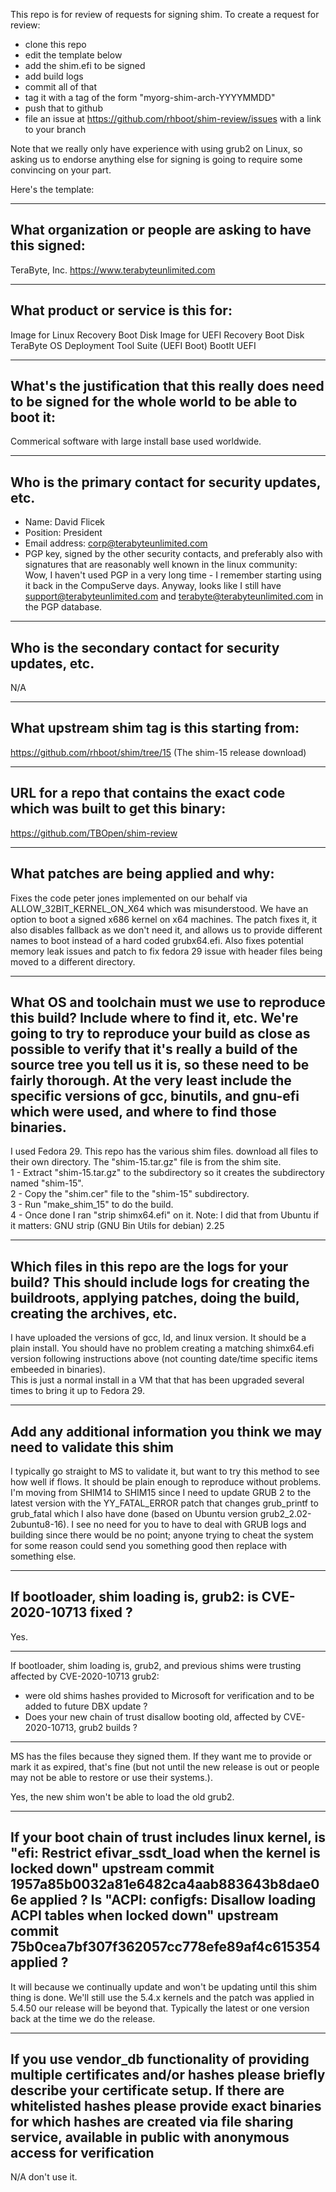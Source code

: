 This repo is for review of requests for signing shim.  To create a request for review:

- clone this repo
- edit the template below
- add the shim.efi to be signed
- add build logs
- commit all of that
- tag it with a tag of the form "myorg-shim-arch-YYYYMMDD"
- push that to github
- file an issue at https://github.com/rhboot/shim-review/issues with a link to your branch

Note that we really only have experience with using grub2 on Linux, so asking
us to endorse anything else for signing is going to require some convincing on
your part.

Here's the template:

-------------------------------------------------------------------------------
What organization or people are asking to have this signed:
-------------------------------------------------------------------------------
TeraByte, Inc.  https://www.terabyteunlimited.com

-------------------------------------------------------------------------------
What product or service is this for:
-------------------------------------------------------------------------------
Image for Linux Recovery Boot Disk
Image for UEFI Recovery Boot Disk
TeraByte OS Deployment Tool Suite (UEFI Boot)
BootIt UEFI

-------------------------------------------------------------------------------
What's the justification that this really does need to be signed for the whole world to be able to boot it:
-------------------------------------------------------------------------------
Commerical software with large install base used worldwide.

-------------------------------------------------------------------------------
Who is the primary contact for security updates, etc.
-------------------------------------------------------------------------------
- Name:  David Flicek
- Position: President
- Email address: corp@terabyteunlimited.com
- PGP key, signed by the other security contacts, and preferably also with signatures that are reasonably well known in the linux community:  
  Wow, I haven't used PGP in a very long time - I remember starting using it back
  in the CompuServe days.  Anyway, looks like I still have support@terabyteunlimited.com 
  and terabyte@terabyteunlimited.com in the PGP database.  

-------------------------------------------------------------------------------
Who is the secondary contact for security updates, etc.
-------------------------------------------------------------------------------
N/A

-------------------------------------------------------------------------------
What upstream shim tag is this starting from:
-------------------------------------------------------------------------------
https://github.com/rhboot/shim/tree/15  (The shim-15 release download)

-------------------------------------------------------------------------------
URL for a repo that contains the exact code which was built to get this binary:
-------------------------------------------------------------------------------
https://github.com/TBOpen/shim-review

-------------------------------------------------------------------------------
What patches are being applied and why:
-------------------------------------------------------------------------------
Fixes the code peter jones implemented on our behalf via ALLOW_32BIT_KERNEL_ON_X64 
which was misunderstood.  We have an option to boot a signed x686 kernel on x64
machines. The patch fixes it, it also disables fallback as we don't need it, and 
allows us to provide different names to boot instead of a hard coded grubx64.efi. 
Also fixes potential memory leak issues and patch to fix fedora 29 issue with header 
files being moved to a different directory.

-------------------------------------------------------------------------------
What OS and toolchain must we use to reproduce this build?  Include where to find it, etc.  We're going to try to reproduce your build as close as possible to verify that it's really a build of the source tree you tell us it is, so these need to be fairly thorough. At the very least include the specific versions of gcc, binutils, and gnu-efi which were used, and where to find those binaries.
-------------------------------------------------------------------------------
I used Fedora 29. This repo has the various shim files.   download all files to
their own directory.  The "shim-15.tar.gz" file is from the shim site.  
1 - Extract "shim-15.tar.gz" to the subdirectory so it creates the subdirectory 
    named "shim-15".  
2 - Copy the "shim.cer" file to the "shim-15" subdirectory.  
3 - Run "make_shim_15" to do the build.  
4 - Once done I ran "strip shimx64.efi" on it.
    Note: I did that from Ubuntu if it matters: GNU strip (GNU Bin Utils for debian) 2.25

-------------------------------------------------------------------------------
Which files in this repo are the logs for your build?   This should include logs for creating the buildroots, applying patches, doing the build, creating the archives, etc.
-------------------------------------------------------------------------------
I have uploaded the versions of gcc, ld, and linux version.  It should be a plain
install.  You should have no problem creating a matching shimx64.efi version following
instructions above (not counting date/time specific items embeeded in binaries).  
This is just a normal install in a VM that that has been upgraded several
times to bring it up to Fedora 29.

-------------------------------------------------------------------------------
Add any additional information you think we may need to validate this shim
-------------------------------------------------------------------------------
I typically go straight to MS to validate it, but want to try this method to
see how well if flows.  It should be plain enough to reproduce without problems.  
I'm moving from SHIM14 to SHIM15 since I need to update GRUB 2 to the latest
version with the YY_FATAL_ERROR patch that changes grub_printf to grub_fatal
which I also have done (based on Ubuntu version grub2_2.02-2ubuntu8-16).  I
see no need for you to have to deal with GRUB logs and building since there 
would be no point; anyone trying to cheat the system for some reason could 
send you something good then replace with something else. 


-------------------------------------------------------------------------------
If bootloader, shim loading is, grub2: is CVE-2020-10713 fixed ?
-------------------------------------------------------------------------------
Yes.

-------------------------------------------------------------------------------
If bootloader, shim loading is, grub2, and previous shims were trusting affected
by CVE-2020-10713 grub2:
* were old shims hashes provided to Microsoft for verification
  and to be added to future DBX update ?
* Does your new chain of trust disallow booting old, affected by CVE-2020-10713,
  grub2 builds ?
-------------------------------------------------------------------------------
MS has the files because they signed them.  If they want me to provide or mark
it as expired, that's fine (but not until the new release is out or people may
not be able to restore or use their systems.).

Yes, the new shim won't be able to load the old grub2.

-------------------------------------------------------------------------------
If your boot chain of trust includes linux kernel, is
"efi: Restrict efivar_ssdt_load when the kernel is locked down"
upstream commit 1957a85b0032a81e6482ca4aab883643b8dae06e applied ?
Is "ACPI: configfs: Disallow loading ACPI tables when locked down"
upstream commit 75b0cea7bf307f362057cc778efe89af4c615354 applied ?
-------------------------------------------------------------------------------
It will because we continually update and won't be updating until this shim
thing is done.   We'll still use the 5.4.x kernels and the patch was applied in 
5.4.50 our release will be beyond that.  Typically the latest or one version back
at the time we do the release.

-------------------------------------------------------------------------------
If you use vendor_db functionality of providing multiple certificates and/or
hashes please briefly describe your certificate setup. If there are whitelisted hashes
please provide exact binaries for which hashes are created via file sharing service,
available in public with anonymous access for verification
-------------------------------------------------------------------------------
N/A don't use it.
